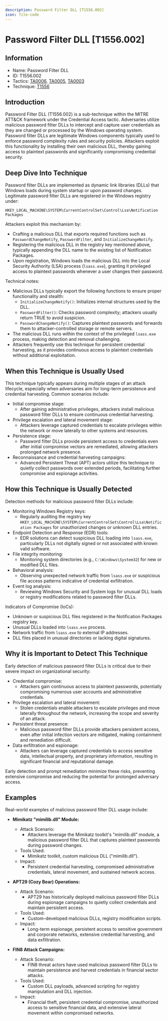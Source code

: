 ```yaml
---
description: Password Filter DLL [T1556.002]
icon: file-code
---
```


# Password Filter DLL [T1556.002]

## Information

- Name: Password Filter DLL
- ID: T1556.002
- Tactics: [TA0006](../TA0006/TA0006.md), [TA0005](../TA0005/TA0005.md), [TA0003](../TA0003/TA0003.md)
- Technique: [T1556](./T1556.md)

## Introduction

Password Filter DLL (T1556.002) is a sub-technique within the MITRE ATT&CK framework under the Credential Access tactic. Adversaries utilize malicious password filter DLLs to intercept and capture user credentials as they are changed or processed by the Windows operating system. Password filter DLLs are legitimate Windows components typically used to enforce password complexity rules and security policies. Attackers exploit this functionality by installing their own malicious DLL, thereby gaining access to plaintext passwords and significantly compromising credential security.

## Deep Dive Into Technique

Password filter DLLs are implemented as dynamic link libraries (DLLs) that Windows loads during system startup or upon password changes. Legitimate password filter DLLs are registered in the Windows registry under:

```
HKEY_LOCAL_MACHINE\SYSTEM\CurrentControlSet\Control\Lsa\Notification Packages
```

Attackers exploit this mechanism by:

- Crafting a malicious DLL that exports required functions such as `PasswordChangeNotify`, `PasswordFilter`, and `InitializeChangeNotify`.
- Registering the malicious DLL in the registry key mentioned above, typically appending the DLL name to the existing list of Notification Packages.
- Upon registration, Windows loads the malicious DLL into the Local Security Authority (LSA) process (`lsass.exe`), granting it privileged access to plaintext passwords whenever a user changes their password.

Technical notes:

- Malicious DLLs typically export the following functions to ensure proper functionality and stealth:
  - `InitializeChangeNotify()`: Initializes internal structures used by the DLL.
  - `PasswordFilter()`: Checks password complexity; attackers usually return TRUE to avoid suspicion.
  - `PasswordChangeNotify()`: Captures plaintext passwords and forwards them to attacker-controlled storage or remote servers.
- The malicious DLL runs within the context of the privileged `lsass.exe` process, making detection and removal challenging.
- Attackers frequently use this technique for persistent credential harvesting, as it provides continuous access to plaintext credentials without additional exploitation.

## When this Technique is Usually Used

This technique typically appears during multiple stages of an attack lifecycle, especially when adversaries aim for long-term persistence and credential harvesting. Common scenarios include:

- Initial compromise stage:
  - After gaining administrative privileges, attackers install malicious password filter DLLs to ensure continuous credential harvesting.
- Privilege escalation and lateral movement stage:
  - Attackers leverage captured credentials to escalate privileges within the network or move laterally to other systems and resources.
- Persistence stage:
  - Password filter DLLs provide persistent access to credentials even after initial compromise vectors are remediated, allowing attackers prolonged network presence.
- Reconnaissance and credential harvesting campaigns:
  - Advanced Persistent Threat (APT) actors utilize this technique to quietly collect passwords over extended periods, facilitating further compromise and espionage activities.

## How this Technique is Usually Detected

Detection methods for malicious password filter DLLs include:

- Monitoring Windows Registry keys:
  - Regularly auditing the registry key `HKEY_LOCAL_MACHINE\SYSTEM\CurrentControlSet\Control\Lsa\Notification Packages` for unauthorized changes or unknown DLL entries.
- Endpoint Detection and Response (EDR) tools:
  - EDR solutions can detect suspicious DLL loading into `lsass.exe`, particularly DLLs not digitally signed or not associated with known valid software.
- File integrity monitoring:
  - Monitoring system directories (e.g., `C:\Windows\System32`) for new or modified DLL files.
- Behavioral analysis:
  - Observing unexpected network traffic from `lsass.exe` or suspicious file access patterns indicative of credential exfiltration.
- Event log analysis:
  - Reviewing Windows Security and System logs for unusual DLL loads or registry modifications related to password filter DLLs.

Indicators of Compromise (IoCs):

- Unknown or suspicious DLL files registered in the Notification Packages registry key.
- Unusual DLLs loaded into `lsass.exe` process.
- Network traffic from `lsass.exe` to external IP addresses.
- DLL files placed in unusual directories or lacking digital signatures.

## Why it is Important to Detect This Technique

Early detection of malicious password filter DLLs is critical due to their severe impact on organizational security:

- Credential compromise:
  - Attackers gain continuous access to plaintext passwords, potentially compromising numerous user accounts and administrative credentials.
- Privilege escalation and lateral movement:
  - Stolen credentials enable attackers to escalate privileges and move laterally throughout the network, increasing the scope and severity of an attack.
- Persistent threat presence:
  - Malicious password filter DLLs provide attackers persistent access, even after initial infection vectors are mitigated, making containment and remediation difficult.
- Data exfiltration and espionage:
  - Attackers can leverage captured credentials to access sensitive data, intellectual property, and proprietary information, resulting in significant financial and reputational damage.

Early detection and prompt remediation minimize these risks, preventing extensive compromise and reducing the potential for prolonged adversary access.

## Examples

Real-world examples of malicious password filter DLL usage include:

- **Mimikatz "mimilib.dll" Module:**

  - Attack Scenario:
    - Attackers leverage the Mimikatz toolkit's "mimilib.dll" module, a malicious password filter DLL that captures plaintext passwords during password changes.
  - Tools Used:
    - Mimikatz toolkit, custom malicious DLL ("mimilib.dll").
  - Impact:
    - Persistent credential harvesting, compromised administrative credentials, lateral movement, and sustained network access.

- **APT29 (Cozy Bear) Operations:**

  - Attack Scenario:
    - APT29 has historically deployed malicious password filter DLLs during espionage campaigns to quietly collect credentials and maintain persistent access.
  - Tools Used:
    - Custom-developed malicious DLLs, registry modification scripts.
  - Impact:
    - Long-term espionage, persistent access to sensitive government and corporate networks, extensive credential harvesting, and data exfiltration.

- **FIN8 Attack Campaigns:**
  - Attack Scenario:
    - FIN8 threat actors have used malicious password filter DLLs to maintain persistence and harvest credentials in financial sector attacks.
  - Tools Used:
    - Custom DLL payloads, advanced scripting for registry manipulation and DLL injection.
  - Impact:
    - Financial theft, persistent credential compromise, unauthorized access to sensitive financial data, and extensive lateral movement within compromised networks.
